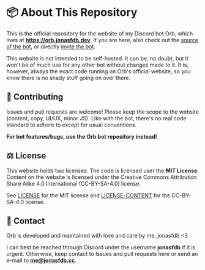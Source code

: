# 📦 About This Repository
This is the official repository for the website of my Discord bot Orb, which lives at **https://orb.jonasfdb.dev**.
If you are here, also check out the [source of the bot](https://github.com/jonasfdb/Orb), or directly [invite the bot](https://discord.com/oauth2/authorize?client_id=875699883460427836&permissions=1099780140278&integration_type=0&scope=bot).

This website is not intended to be self-hosted. It can be, no doubt, but it won't be of much use for any other bot without changes made to it. It is, however, always the exact code running on Orb's official website, so you know there is no shady stuff going on over there.

## 🤝 Contributing

Issues and pull requests are welcome! Please keep the scope to the website (content, copy, UI/UX, minor JS). Like with the bot, there's no real code standard to adhere to except for usual conventions.

**For bot features/bugs, use the Orb bot repository instead!**

## ⚖️ License

This website holds two licenses. The code is licensed user the **MIT License**. Content on the website is licensed under the Creative Commons Attribution Share Alike 4.0 International (CC-BY-SA-4.0) license.

See [LICENSE](./LICENSE) for the MIT license and [LICENSE-CONTENT](./LICENSE-CONTENT) for the CC-BY-SA-4.0 license.


## 💭 Contact

Orb is developed and maintained with love and care by me, jonasfdb <3

I can best be reached through Discord under the username **jonasfdb** if it is urgent. Otherwise, keep contact to Issues and pull requests here or send an e-mail to **me@jonasfdb.cc**.